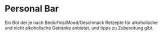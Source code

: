# Personal Bar

Ein Bot der je nach Bedürfnis/Mood/Geschmack Retzepte für alkoholische und nicht alkoholische Getränke anbietet, und tipps zu Zubereitung gibt.
